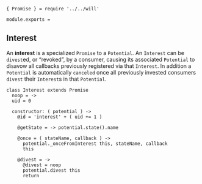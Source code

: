     { Promise } = require '../../will'

    module.exports =



## Interest

An **interest** is a specialized `Promise` to a `Potential`. An `Interest` can
be `divest`ed, or “revoked”, by a consumer, causing its associated `Potential`
to disavow all callbacks previously registered via that `Interest`. In addition
a `Potential` is automatically `canceled` once all previously invested
consumers `divest` their `Interest`s in that `Potential`.

    class Interest extends Promise
      noop = ->
      uid = 0

      constructor: ( potential ) ->
        @id = 'interest' + ( uid += 1 )

        @getState = -> potential.state().name

        @once = ( stateName, callback ) ->
          potential._onceFromInterest this, stateName, callback
          this

        @divest = ->
          @divest = noop
          potential.divest this
          return
